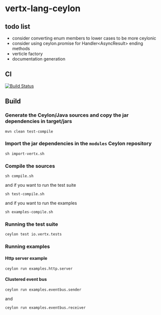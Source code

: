 vertx-lang-ceylon
========

## todo list

- consider converting enum members to lower cases to be more ceylonic
- consider using ceylon.promise for Handler<AsyncResult<T>> ending methods
- verticle factory
- documentation generation

## CI

  [![Build Status](https://vertx.ci.cloudbees.com/buildStatus/icon?job=vert.x3-lang-ceylon)](https://vertx.ci.cloudbees.com/view/vert.x-3/job/vert.x3-lang-ceylon/)

## Build

### Generate the Ceylon/Java sources and copy the jar dependencies in target/jars

```
mvn clean test-compile
```

### Import the jar dependencies in the `modules` Ceylon repository

```
sh import-vertx.sh
```

### Compile the sources

```
sh compile.sh
```

and if you want to run the test suite

```
sh test-compile.sh
```

and if you want to run the examples

```
sh examples-compile.sh
```

### Running the test suite

```
ceylon test io.vertx.tests
```

### Running examples

#### Http server example

```
ceylon run examples.http.server
```

#### Clustered event bus

```
ceylon run examples.eventbus.sender
```

and

```
ceylon run examples.eventbus.receiver
```
